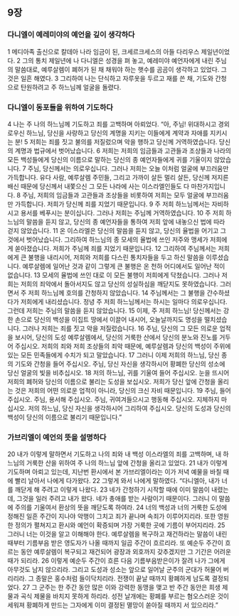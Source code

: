 ## 9장
### 다니엘이 예레미야의 예언을 깊이 생각하다
1 메디아족 출신으로 칼데아 나라 임금이 된, 크세르크세스의 아들 다리우스 제일년이었다.
2 그의 통치 제일년에 나 다니엘은 성경을 펴 놓고, 예레미야 예언자에게 내린 주님의 말씀대로, 예루살렘이 폐허가 된 채 채워야 하는 햇수를 곰곰이 생각하고 있었다. 그것은 일흔 해였다.
3 그리하여 나는 단식하고 자루옷을 두르고 재를 쓴 채, 기도와 간청으로 탄원하려고 주 하느님께 얼굴을 돌렸다.
### 다니엘이 동포들을 위하여 기도하다
4 나는 주 나의 하느님께 기도하고 죄를 고백하며 아뢰었다. “아, 주님! 위대하시고 경외로우신 하느님, 당신을 사랑하고 당신의 계명을 지키는 이들에게 계약과 자애를 지키시는 분!
5 저희는 죄를 짓고 불의를 저질렀으며 악을 행하고 당신께 거역하였습니다. 당신의 계명과 법규에서 벗어났습니다.
6 저희는 저희의 임금들과 고관들과 조상들과 나라의 모든 백성들에게 당신의 이름으로 말하는 당신의 종 예언자들에게 귀를 기울이지 않았습니다.
7 주님, 당신께서는 의로우십니다. 그러나 저희는 오늘 이처럼 얼굴에 부끄러움만 가득합니다. 유다 사람, 예루살렘 주민들, 그리고 가까이 살든 멀리 살든, 당신께 저지른 배신 때문에 당신께서 내쫓으신 그 모든 나라에 사는 이스라엘인들도 다 마찬가지입니다.
8 주님, 저희의 임금들과 고관들과 조상들을 비롯하여 저희는 모두 얼굴에 부끄러움만 가득합니다. 저희가 당신께 죄를 지었기 때문입니다.
9 주 저희 하느님께서는 자비하시고 용서를 베푸시는 분이십니다. 그러나 저희는 주님께 거역하였습니다.
10 주 저희 하느님의 말씀을 듣지 않고, 당신의 종 예언자들을 통하여 저희 앞에 내놓으신 법에 따라 걷지 않았습니다.
11 온 이스라엘은 당신의 말씀을 듣지 않고, 당신의 율법을 어기고 그것에서 벗어났습니다. 그리하여 하느님의 종 모세의 율법에 쓰인 저주와 맹세가 저희에게 쏟아졌습니다. 저희가 주님께 죄를 지었기 때문입니다.
12 그리하여 주님께서는 저희에게 큰 불행을 내리시어, 저희와 저희를 다스린 통치자들을 두고 하신 말씀을 이루셨습니다. 예루살렘에 일어난 것과 같이 그렇게 큰 불행은 온 천하 어디에서도 일어난 적이 없습니다.
13 모세의 율법에 쓰인 대로 이 모든 불행이 저희에게 닥쳤습니다. 그러나 저희는 저희의 죄악에서 돌아서지도 않고 당신의 성실하심을 깨닫지도 못하였습니다. 그러면서 주 저희 하느님께 호의를 간청하지 않았습니다.
14 주님께서는 그 불행을 간수하셨다가 저희에게 내리셨습니다. 정녕 주 저희 하느님께서는 하시는 일마다 의로우십니다. 그런데 저희는 주님의 말씀을 듣지 않았습니다.
15 이제, 주 저희 하느님! 당신께서는 강한 손으로 당신의 백성을 이집트 땅에서 이끌어 내시어, 오늘날까지도 명성을 떨치셨습니다. 그러나 저희는 죄를 짓고 악을 저질렀습니다.
16 주님, 당신의 그 모든 의로운 업적을 보시어, 당신의 도성 예루살렘에서, 당신의 거룩한 산에서 당신의 분노와 진노를 거두어 주십시오. 저희의 죄와 저희 조상들의 죄악 때문에, 예루살렘과 당신의 백성이 주위에 있는 모든 민족들에게 수치가 되고 말았습니다.
17 그러니 이제 저희의 하느님, 당신 종의 기도와 간청을 들어 주십시오. 주님, 당신 자신을 생각하시어 황폐한 당신의 성소에 당신 얼굴의 빛을 비추십시오.
18 저의 하느님, 귀를 기울여 들어 주십시오. 눈을 뜨시어 저희의 폐허와 당신의 이름으로 불리는 도성을 보십시오. 저희가 당신 앞에 간청을 올리는 것은 저희의 어떤 의로운 업적이 아니라, 당신의 크신 자비 때문입니다.
19 주님, 들어 주십시오. 주님, 용서해 주십시오. 주님, 귀여겨들으시고 행동해 주십시오. 지체하지 마십시오. 저의 하느님, 당신 자신을 생각하시어 그리하여 주십시오. 당신의 도성과 당신의 백성이 당신의 이름으로 불리기 때문입니다.”
### 가브리엘이 예언의 뜻을 설명하다
20 내가 이렇게 말하면서 기도하고 나의 죄와 내 백성 이스라엘의 죄를 고백하며, 내 하느님의 거룩한 산을 위하여 주 나의 하느님 앞에 간청을 올리고 있었다.
21 내가 이렇게 기도하며 아뢰고 있는데, 지난번 환시에서 본 가브리엘이라는 이가 저녁 예물을 바칠 때에 빨리 날아서 나에게 다가왔다.
22 그렇게 와서 나에게 말하였다. “다니엘아, 내가 너를 깨닫게 해 주려고 이렇게 나왔다.
23 네가 간청하기 시작할 때에 이미 말씀이 내렸는데, 그것을 일러 주려고 내가 왔다. 네가 총애를 받는 사람이기 때문이다. 그러니 이 말씀에 주의를 기울여서 환상의 뜻을 깨닫도록 하여라.
24 너의 백성과 너의 거룩한 도성에 정해진 일흔 주간이 지나야 악행이 그치고 죄가 끝나며 속죄가 이루어지리라. 또한 영원한 정의가 펼쳐지고 환시와 예언이 확증되며 가장 거룩한 곳에 기름이 부어지리라.
25 그러니 너는 이것을 알고 이해해야 한다. 예루살렘을 복구하고 재건하라는 말씀이 내린 때부터 기름부음 받은 영도자가 나올 때까지 일곱 주간이 흐르리라. 또 예순두 주간이 흐르는 동안 예루살렘이 복구되고 재건되어 광장과 외호까지 갖추겠지만 그 기간은 어려운 때가 되리라.
26 이렇게 예순두 주간이 흐른 다음 기름부음받은이가 잘려 나가 그에게 아무것도 남지 않으리라. 그리고 도성과 성소는 앞으로 일어날 군주의 군대가 허물어 버리리라. 그 종말은 홍수처럼 들이닥치리라. 전쟁이 끝날 때까지 황폐하게 남도록 결정되었다.
27 그 군주는 한 주간 동안 많은 이와 강력한 동맹을 맺고 반 주간 동안은 희생 제물과 곡식 제물을 바치지 못하게 하리라. 성전 날개에는 황폐를 부르는 혐오스러운 것이 세워져 황폐하게 만드는 그자에게 이미 결정된 멸망이 쏟아질 때까지 서 있으리라.”
